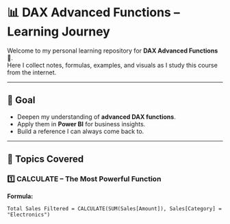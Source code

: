 # 📊 DAX Advanced Functions – Learning Journey  

Welcome to my personal learning repository for **DAX Advanced Functions** 🚀.  
Here I collect notes, formulas, examples, and visuals as I study this course from the internet.  

---

## 🎯 Goal
- Deepen my understanding of **advanced DAX functions**.  
- Apply them in **Power BI** for business insights.  
- Build a reference I can always come back to.  

---

## 📘 Topics Covered  

### 1️⃣ CALCULATE – The Most Powerful Function  
**Formula:**  
```DAX
Total Sales Filtered = CALCULATE(SUM(Sales[Amount]), Sales[Category] = "Electronics")
